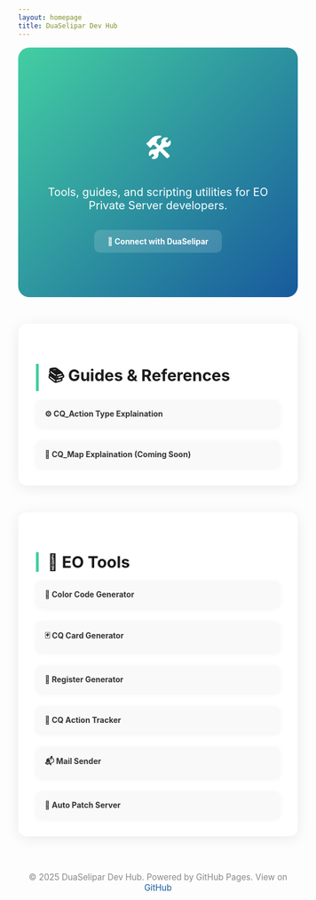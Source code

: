 ```yaml
---
layout: homepage
title: DuaSelipar Dev Hub
---
```


<style>
  .hero {
    background: linear-gradient(135deg, #43cea2, #185a9d);
    color: #fff;
    text-align: center;
    padding: 5rem 2rem;
    border-radius: 20px;
    margin-top: 1rem;
  }

  .hero h1 {
    font-size: 3rem;
    margin-bottom: 1rem;
  }

  .hero p {
    font-size: 1.25rem;
    margin-bottom: 2rem;
  }

  .hero a {
    background: rgba(255,255,255,0.15);
    padding: 0.75rem 1.5rem;
    color: #fff;
    font-weight: bold;
    text-decoration: none;
    border-radius: 10px;
    transition: background 0.3s ease;
    display: inline-block;
  }

  .hero a:hover {
    background: rgba(255,255,255,0.3);
  }

  .section {
    margin-top: 3rem;
    padding: 2rem;
    border-radius: 15px;
    background: #ffffffdd;
    backdrop-filter: blur(10px);
    box-shadow: 0 4px 24px rgba(0,0,0,0.08);
  }

  .section h2 {
    font-size: 1.8rem;
    margin-bottom: 1rem;
    border-left: 5px solid #43cea2;
    padding-left: 1rem;
  }

  .grid {
    display: grid;
    grid-template-columns: repeat(auto-fit, minmax(240px, 1fr));
    gap: 1.5rem;
  }

  .grid a {
    background: #f9f9f9;
    padding: 1rem;
    border-radius: 10px;
    text-decoration: none;
    color: #333;
    font-weight: bold;
    box-shadow: 0 2px 10px rgba(0,0,0,0.05);
    transition: transform 0.2s ease, box-shadow 0.2s ease;
  }

  .grid a:hover {
    transform: translateY(-5px);
    box-shadow: 0 8px 20px rgba(0,0,0,0.12);
  }

  .footer {
    text-align: center;
    margin: 4rem 0 2rem 0;
    font-size: 0.95rem;
    color: #888;
  }

  .footer a {
    color: #185a9d;
    text-decoration: none;
  }

  .footer a:hover {
    text-decoration: underline;
  }
</style>

<div class="hero" data-aos="zoom-in">
  <h1>🛠️ <span id="typed"></span></h1>
  <p>Tools, guides, and scripting utilities for EO Private Server developers.</p>
  <a href="https://www.facebook.com/profile.php?id=61554036273018" target="_blank">📘 Connect with DuaSelipar</a>
</div>

<div class="section" data-aos="fade-up" id="guides">
  <h2>📚 Guides & References</h2>
  <div class="grid">
    <a href="/eudemons-cq_action-guide/" data-aos="flip-left">⚙️ CQ_Action Type Explaination</a>
    <a href="#" data-aos="flip-left">📜 CQ_Map Explaination (Coming Soon)</a>
  </div>
</div>

<div class="section" data-aos="fade-up" id="tools">
  <h2>🧰 EO Tools</h2>
  <div class="grid">
    <a href="/eoscripts/color-generator.html" data-aos="zoom-in">🎨 Color Code Generator</a>
    <a href="/eoscripts/cq_card-generator.html" data-aos="zoom-in" data-aos-delay="100">🃏 CQ Card Generator</a>
    <a href="/eoscripts/register-generator.html" data-aos="zoom-in" data-aos-delay="200">📝 Register Generator</a>
     <a href="/eoscripts/cq_action-tracker.html" data-aos="zoom-in" data-aos-delay="300">🧠 CQ Action Tracker</a>
    <a href="https://github.com/duaselipar/Mail-Sender" target="_blank" data-aos="zoom-in" data-aos-delay="400">📬 Mail Sender</a>
    <a href="https://github.com/duaselipar/AutoPatchServerGUIEO" target="_blank" data-aos="zoom-in" data-aos-delay="500">🔧 Auto Patch Server</a>
  </div>
</div>



<div class="footer" id="footer" data-aos="fade-up">
  <p>© 2025 DuaSelipar Dev Hub. Powered by GitHub Pages. View on <a href="https://github.com/duaselipar/duaselipar.github.io" target="_blank">GitHub</a></p>
</div>

<script src="https://cdn.jsdelivr.net/npm/typed.js@2.0.12"></script>
<script>
  new Typed("#typed", {
    strings: ["DuaSelipar Dev Hub", "EO Scripting Tools", "Private Server Resources"],
    typeSpeed: 40,
    backSpeed: 25,
    loop: true
  });
</script>
